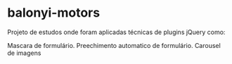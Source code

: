 # balonyi-motors

Projeto de estudos onde foram aplicadas técnicas de plugins jQuery como:

Mascara de formulário.
Preechimento automatico de formulário.
Carousel de imagens
